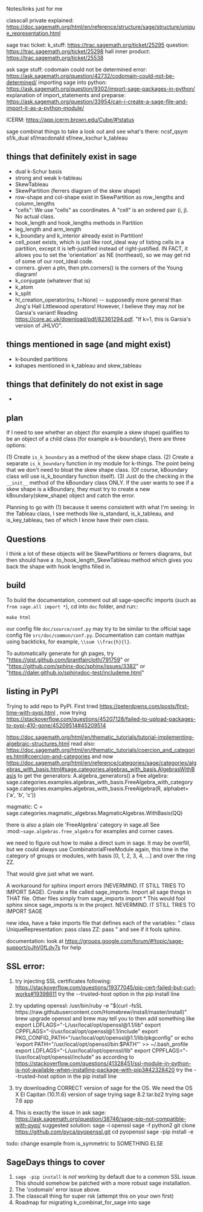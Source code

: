 Notes/links just for me


classcall private explained:
https://doc.sagemath.org/html/en/reference/structure/sage/structure/unique_representation.html

sage trac ticket:
k_stuff:
https://trac.sagemath.org/ticket/25295
question:
https://trac.sagemath.org/ticket/25298
hall inner product:
https://trac.sagemath.org/ticket/25538

ask sage stuff:
codomain could not be determined error:
https://ask.sagemath.org/question/42732/codomain-could-not-be-determined/
importing sage into python:
https://ask.sagemath.org/question/9302/import-sage-packages-in-python/
explanation of import_statements and preparse:
https://ask.sagemath.org/question/33954/can-i-create-a-sage-file-and-import-it-as-a-python-module/


ICERM:
https://app.icerm.brown.edu/Cube/#!status



sage combinat things to take a look out and see what's there:
ncsf_qsym
sf/k_dual
sf/macdonald
sf/new_kschur
k_tableau



things that definitely exist in sage
------------------------------------
  * dual k-Schur basis
  * strong and weak k-tableau
  * SkewTableau
  * SkewPartition (ferrers diagram of the skew shape)
  * row-shape and col-shape exist in SkewPartition as row_lengths and column_lengths
  * "cells": We use "cells" as coordinates.  A "cell" is an ordered pair (i, j).  No actual class.
  * hook_length and hook_lengths methods in Partition
  * leg_length and arm_length
  * k_boundary and k_interior already exist in Partition!
  * cell_poset exists, which is just like root_ideal way of listing cells in a partition, except it is left-justified instead of right-justified.  IN FACT, it allows you to set the 'orientation' as NE (northeast), so we may get rid of some of our root_ideal code.
  * corners.  given a ptn, then ptn.corners() is the corners of the Young diagram!
  * k_conjugate (whatever that is)
  * k_atom
  * k_split
  * hl_creation_operator(nu, t=None) -- supposedly more general than Jing's Hall Littlewood operators!  However, I believe they may *not* be Garsia's variant!  Reading https://core.ac.uk/download/pdf/82361294.pdf. "If k=1, this is Garsia's version of JHLVO".


things mentioned in sage (and might exist)
------------------------------------------
  * k-bounded partitions
  * kshapes mentioned in k_tableau and skew_tableau



things that definitely do not exist in sage
-------------------------------------------
  *



plan
----
If I need to see whether an object (for example a skew shape) qualifies to be an object of a child class (for example a k-boundary), there are three options:

(1) Create `is_k_boundary` as a method of the skew shape class.
(2) Create a separate `is_k_boundary` function in my module for k-things.  The point being that we don't need to bloat the skew shape class.  (Of course, kBoundary class will use is_k_boundary function itself).
(3) Just do the checking in the `__init__` method of the kBoundary class ONLY.  If the user wants to see if a skew shape is a kBoundary, they must try to create a new kBoundary(skew_shape) object and catch the error.

Planning to go with (1) because it seems consistent with what I'm seeing: In the Tableau class, I see methods like is_standard, is_k_tableau, and is_key_tableau, two of which I know have their own class.






Questions
-----------
I think a lot of these objects will be SkewPartitions or ferrers diagrams, but then should have a .to_hook_length_SkewTableau method which gives you back the shape with hook lengths filled in.


build
---------------

To build the documentation, comment out all sage-specific imports (such as `from sage.all import *`), cd into `doc` folder, and run::

	make html

our config file `doc/source/conf.py` may try to be similar to the official sage config file `src/doc/common/conf.py`.  Documentation can contain mathjax using backticks, for example, `\\sum \\frac{h}{l}`.

To automatically generate for gh pages, try "https://gist.github.com/brantfaircloth/791759" or "https://github.com/sphinx-doc/sphinx/issues/3382" or "https://daler.github.io/sphinxdoc-test/includeme.html"


listing in PyPI
------------------
Trying to add repo to PyPI.  First tried
https://peterdowns.com/posts/first-time-with-pypi.html
, now trying
https://stackoverflow.com/questions/45207128/failed-to-upload-packages-to-pypi-410-gone/45209514#45209514




https://doc.sagemath.org/html/en/thematic_tutorials/tutorial-implementing-algebraic-structures.html
read also:
https://doc.sagemath.org/html/en/thematic_tutorials/coercion_and_categories.html#coercion-and-categories
and now
https://doc.sagemath.org/html/en/reference/categories/sage/categories/algebras_with_basis.html#sage.categories.algebras_with_basis.AlgebrasWithBasis
to get the generators:
A.algebra_generators()
a free algebra:
sage.categories.examples.algebras_with_basis.FreeAlgebra_with_category
sage.categories.examples.algebras_with_basis.FreeAlgebra(R, alphabet=('a', 'b', 'c'))

magmatic:
C = sage.categories.magmatic_algebras.MagmaticAlgebras.WithBasis(QQ)

there is also a plain ole 'FreeAlgebra' category in sage.all
See :mod:`~sage.algebras.free_algebra` for examples and corner cases.


we need to figure out how to make a direct sum in sage.  It may be overfill, but we could always use CombinatorialFreeModule again, this time in the category of groups or modules, with basis [0, 1, 2, 3, 4, ...] and over the ring ZZ.

That would give just what we want.


A workaround for sphinx import errors (NEVERMIND.  IT STILL TRIES TO IMPORT SAGE).  Create a file called sage_imports.  Import all sage things in THAT file.  Other files simply
from sage_imports import *
This would fool sphinx since sage_imports is in the project. NEVERMIND.  IT STILL TRIES TO IMPORT SAGE

new idea, have a fake imports file that defines each of the variables:
"
class UniqueRepresentation:
	pass
class ZZ:
	pass
"
and see if it fools sphinx.





documentation:
look at
https://groups.google.com/forum/#!topic/sage-support/oJhV0fLdv7s
for help


SSL error:
------------
1. try injecting SSL certificates following:
https://stackoverflow.com/questions/19377045/pip-cert-failed-but-curl-works#19398611
try the --trusted-host option in the pip install line

2. try updating openssl:
/usr/bin/ruby -e "$(curl -fsSL https://raw.githubusercontent.com/Homebrew/install/master/install)"
brew upgrade openssl
and brew may tell you to then add something like
export LDFLAGS="-L/usr/local/opt/openssl@1.1/lib"
export CPPFLAGS="-I/usr/local/opt/openssl@1.1/include"
export PKG_CONFIG_PATH="/usr/local/opt/openssl@1.1/lib/pkgconfig"
or
echo 'export PATH="/usr/local/opt/openssl/bin:$PATH"' >> ~/.bash_profile
export LDFLAGS="-L/usr/local/opt/openssl/lib"
export CPPFLAGS="-I/usr/local/opt/openssl/include"
as according to
https://stackoverflow.com/questions/41328451/ssl-module-in-python-is-not-available-when-installing-package-with-pip3#42328420
try the --trusted-host option in the pip install line

3. try downloading CORRECT version of sage for the OS.  We need the OS X El Capitan (10.11.6) version of sage
trying sage 8.2 tar.bz2
trying sage 7.6 app

4. This is exactly the issue in ask sage:
https://ask.sagemath.org/question/38746/sage-pip-not-compatible-with-pypi/
suggested solution:
sage -i openssl
sage -f python2
git clone https://github.com/pyca/pyopenssl.git
cd pyopenssl
sage -pip install -e





todo:
change example from is_symmetric to SOMETHING ELSE


SageDays things to cover
-----------------------------
  1. `sage -pip install` is *not* working by default due to a common SSL issue.  This should somehow be patched with a more robust sage installation.
  2. The 'codomain' error issue above.
  3. The classcall thing for super rsk (attempt this on your own first)
  4. Roadmap for migrating k_combinat_for_sage into sage
